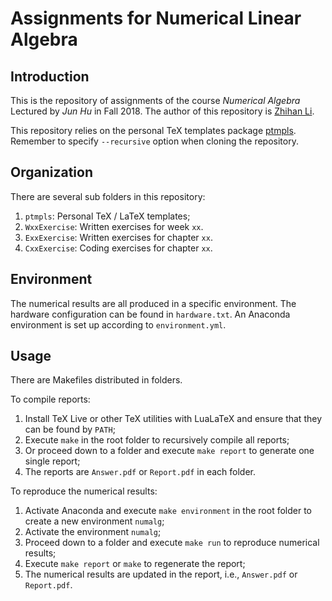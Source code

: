 # Assignments for Numerical Linear Algebra

## Introduction

This is the repository of assignments of the course *Numerical Algebra* Lectured by *Jun Hu* in Fall 2018. The author of this repository is [Zhihan Li](mailto:lzh2016p@pku.edu.cn).

This repository relies on the personal TeX templates package [ptmpls](https://github.com/pppppass/ptmpls). Remember to specify `--recursive` option when cloning the repository.

## Organization

There are several sub folders in this repository:
1. `ptmpls`: Personal TeX / LaTeX templates;
2. `WxxExercise`: Written exercises for week `xx`.
3. `ExxExercise`: Written exercises for chapter `xx`.
4. `CxxExercise`: Coding exercises for chapter `xx`.

## Environment

The numerical results are all produced in a specific environment. The hardware configuration can be found in `hardware.txt`. An Anaconda environment is set up according to `environment.yml`.

## Usage

There are Makefiles distributed in folders.

To compile reports:
1. Install TeX Live or other TeX utilities with LuaLaTeX and ensure that they can be found by `PATH`;
2. Execute `make` in the root folder to recursively compile all reports;
3. Or proceed down to a folder and execute `make report` to generate one single report;
4. The reports are `Answer.pdf` or `Report.pdf` in each folder.

To reproduce the numerical results:
1. Activate Anaconda and execute `make environment` in the root folder to create a new environment `numalg`;
2. Activate the environment `numalg`;
3. Proceed down to a folder and execute `make run` to reproduce numerical results;
4. Execute `make report` or `make` to regenerate the report;
5. The numerical results are updated in the report, i.e., `Answer.pdf` or `Report.pdf`.
